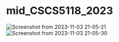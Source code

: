 # mid_CSCS5118_2023
![Screenshot from 2023-11-03 21-05-21](https://github.com/Defaultse/mid_CSCS5118_2023/assets/45491587/0b48987a-9138-455c-be81-d2e9460feab7)
![Screenshot from 2023-11-03 21-05-30](https://github.com/Defaultse/mid_CSCS5118_2023/assets/45491587/f409110b-8302-4c89-9de3-60bad4e22f1e)
